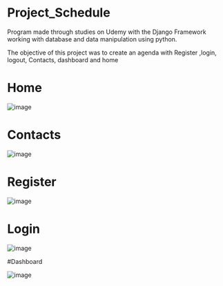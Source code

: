 # Project_Schedule

Program made through studies on Udemy with the Django Framework working with database and data manipulation using python. 

The objective of this project was to create an agenda with Register ,login, logout, Contacts, dashboard and home

# Home

![image](https://user-images.githubusercontent.com/94979678/198348497-f7e712e5-85d0-4abd-9729-5310372931ae.png)

# Contacts

![image](https://user-images.githubusercontent.com/94979678/198348683-b083cb5d-c3c4-4f89-8489-d57f49d2cbae.png)

# Register

![image](https://user-images.githubusercontent.com/94979678/198348744-acc1969f-2559-4f8e-a22a-cf0b16bb8011.png)

# Login

![image](https://user-images.githubusercontent.com/94979678/198348987-668f9fb8-cdb7-48ac-9eb8-0312720dc4db.png)


#Dashboard

![image](https://user-images.githubusercontent.com/94979678/198349142-3790dc84-52e3-44dd-82bc-8f195b5a2588.png)
